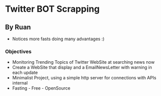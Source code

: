 # Twitter BOT Scrapping
By Ruan
---
- Notices more fasts doing many advantages :)
### Objectives
- Monitoring Trending Topics of Twitter WebSite at searching news now
- Create a WebSite that display and a EmailNewsLetter with warning in each update
- Minimalist Project, using a simple http server for connections with APIs internal
- Fasting - Free - OpenSource
